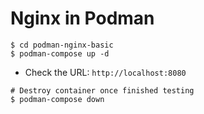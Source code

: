 # Nginx in Podman

```shell
$ cd podman-nginx-basic
$ podman-compose up -d
```

- Check the URL: `http://localhost:8080`

```shell
# Destroy container once finished testing
$ podman-compose down
```